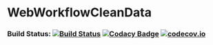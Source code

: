 # WebWorkflowCleanData

### Build Status: [![Build Status](https://travis-ci.org/thomasburguiere/WebWorkflowCleanData.svg?branch=master)](https://travis-ci.org/thomasburguiere/WebWorkflowCleanData) [![Codacy Badge](https://api.codacy.com/project/badge/grade/5b62a9a95bdb4a9cb1a34b3560bc8c06)](https://www.codacy.com/app/thomas-burguiere/WebWorkflowCleanData) [![codecov.io](https://codecov.io/github/thomasburguiere/WebWorkflowCleanData/coverage.svg?branch=master)](https://codecov.io/github/thomasburguiere/WebWorkflowCleanData?branch=feature%2Fapp_architecture)
